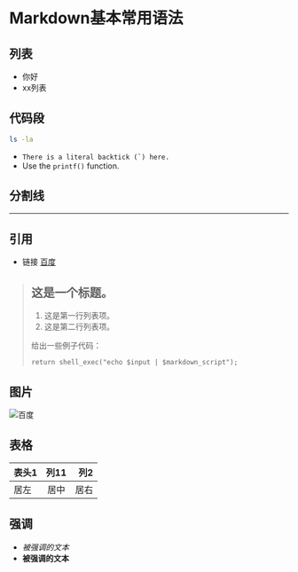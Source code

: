 # Markdown基本常用语法

## 列表
- 你好
- xx列表

## 代码段
```bash
ls -la
```

* ``There is a literal backtick (`) here.``
* Use the `printf()` function.

## 分割线

---

## 引用
* 链接 [百度](http://www.baidu.com)
> ## 这是一个标题。
> 
> 1.   这是第一行列表项。
> 2.   这是第二行列表项。
> 
> 给出一些例子代码：
> 
>     return shell_exec("echo $input | $markdown_script");

## 图片
![百度](https://www.baidu.com/img/bd_logo1.png "其他标题")

## 表格
|表头1   |列11  | 列2   |
|:-------|:----:|------:|
|居左    |居中  |居右   |



## 强调
* *被强调的文本*
* **被强调的文本** 
